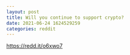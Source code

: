 ```yaml
--- 
layout: post 
title: Will you continue to support crypto? 
date: 2021-06-24 1624529259 
categories: reddit 
--- 
```

https://redd.it/o6xwo7